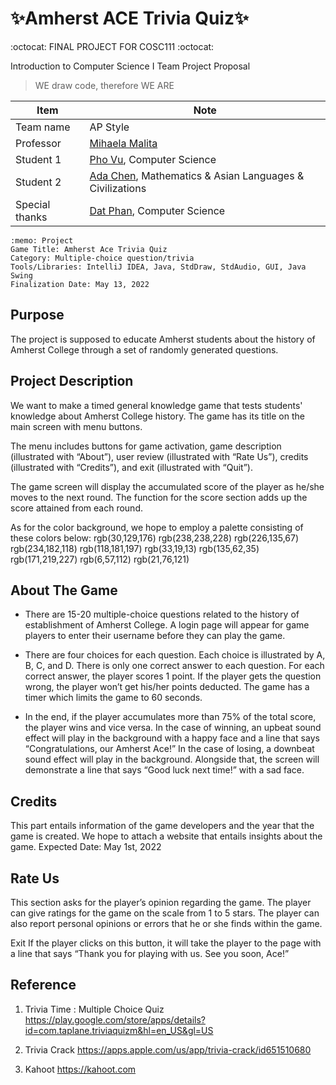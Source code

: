 # ✨Amherst ACE Trivia Quiz✨
:octocat: FINAL PROJECT FOR COSC111 :octocat:

Introduction to Computer Science I
Team Project Proposal


> WE draw code, therefore WE ARE

Item | Note
------------ | ------------- 
Team name | AP Style
Professor | [Mihaela Malita](https://mmalita.people.amherst.edu)
Student 1 | [Pho Vu](https://www.linkedin.com/in/phovu/), Computer Science
Student 2 | [Ada Chen](https://www.linkedin.com/in/ada-chen-8458161ab/), Mathematics & Asian Languages & Civilizations
Special thanks |  [Dat Phan](https://www.linkedin.com/in/pdat23/), Computer Science


```
:memo: Project 
Game Title: Amherst Ace Trivia Quiz
Category: Multiple-choice question/trivia
Tools/Libraries: IntelliJ IDEA, Java, StdDraw, StdAudio, GUI, Java Swing
Finalization Date: May 13, 2022
```

## Purpose
The project is supposed to educate Amherst students about the history of Amherst College through a set of randomly generated questions.

## Project Description
We want to make a timed general knowledge game that tests students' knowledge about Amherst College history. The game has its title on the main screen with menu buttons. 

The menu includes buttons for game activation, game description (illustrated with “About”), user review (illustrated with “Rate Us”), credits (illustrated with “Credits”), and exit (illustrated with “Quit”).

The game screen will display the accumulated score of the player as he/she moves to the next round. The function for the score section adds up the score attained from each round.

As for the color background, we hope to employ a palette consisting of these colors below:
rgb(30,129,176)
rgb(238,238,228)
rgb(226,135,67)
rgb(234,182,118)
rgb(118,181,197)
rgb(33,19,13)
rgb(135,62,35)
rgb(171,219,227)
rgb(6,57,112)
rgb(21,76,121)

## About The Game
* There are 15-20 multiple-choice questions related to the history of establishment of Amherst College. A login page will appear for game players to enter their username before they can play the game.

* There are four choices for each question. Each choice is illustrated by A, B, C, and D. There is only one correct answer to each question. For each correct answer, the player scores 1 point. If the player gets the question wrong, the player won’t get his/her points deducted. The game has a timer which limits the game to 60 seconds. 

* In the end, if the player accumulates more than 75% of the total score, the player wins and vice versa. In the case of winning, an upbeat sound effect will play in the background with a happy face and a line that says “Congratulations, our Amherst Ace!” In the case of losing, a downbeat sound effect will play in the background. Alongside that, the screen will demonstrate a line that says “Good luck next time!” with a sad face.

## Credits
This part entails information of the game developers and the year that the game is created.
We hope to attach a website that entails insights about the game.
Expected Date: May 1st, 2022

## Rate Us
This section asks for the player’s opinion regarding the game. The player can give ratings for the game on the scale from 1 to 5 stars. The player can also report personal opinions or errors that he or she finds within the game.

Exit
If the player clicks on this button, it will take the player to the page with a line that says “Thank you for playing with us. See you soon, Ace!”

## Reference

1) Trivia Time : Multiple Choice Quiz 
https://play.google.com/store/apps/details?id=com.taplane.triviaquizm&hl=en_US&gl=US

2) Trivia Crack
https://apps.apple.com/us/app/trivia-crack/id651510680

3) Kahoot
https://kahoot.com
